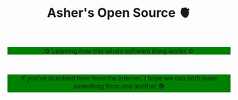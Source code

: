 <h1 align="center">Asher's Open Source 🫀</h1>

<br>

<p align="center" style="background: green">
  ⚙ Learning how this whole software thing works ⚙
</p>

<br>

<p align="center" style="background: green">
  If you've stumbled here from the internet, I hope we can both learn something from one another 📚
</p>
